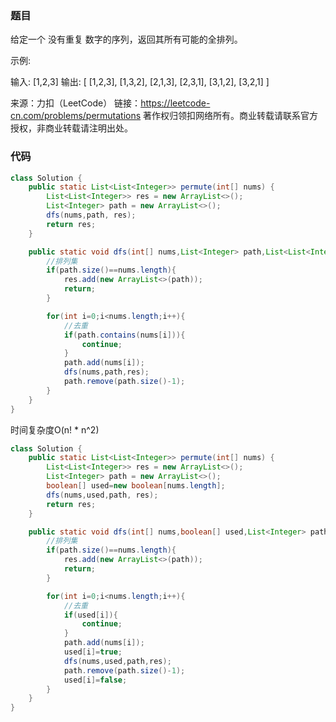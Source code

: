 ### 题目

给定一个 没有重复 数字的序列，返回其所有可能的全排列。

示例:

输入: [1,2,3]
输出:
[
  [1,2,3],
  [1,3,2],
  [2,1,3],
  [2,3,1],
  [3,1,2],
  [3,2,1]
]

来源：力扣（LeetCode）
链接：https://leetcode-cn.com/problems/permutations
著作权归领扣网络所有。商业转载请联系官方授权，非商业转载请注明出处。

### 代码



```java
class Solution {
    public static List<List<Integer>> permute(int[] nums) {
        List<List<Integer>> res = new ArrayList<>();
        List<Integer> path = new ArrayList<>();
        dfs(nums,path, res);
        return res;
    }

    public static void dfs(int[] nums,List<Integer> path,List<List<Integer>> res){
        //排列集
        if(path.size()==nums.length){
            res.add(new ArrayList<>(path));
            return;
        }

        for(int i=0;i<nums.length;i++){
            //去重
            if(path.contains(nums[i])){
                continue;
            }
            path.add(nums[i]);
            dfs(nums,path,res);
            path.remove(path.size()-1);
        }
    }
}
```

时间复杂度O(n! * n^2)



```java
class Solution {
    public static List<List<Integer>> permute(int[] nums) {
        List<List<Integer>> res = new ArrayList<>();
        List<Integer> path = new ArrayList<>();
        boolean[] used=new boolean[nums.length];
        dfs(nums,used,path, res);
        return res;
    }

    public static void dfs(int[] nums,boolean[] used,List<Integer> path,List<List<Integer>> res){
        //排列集
        if(path.size()==nums.length){
            res.add(new ArrayList<>(path));
            return;
        }

        for(int i=0;i<nums.length;i++){
            //去重
            if(used[i]){
                continue;
            }
            path.add(nums[i]);
            used[i]=true;
            dfs(nums,used,path,res);
            path.remove(path.size()-1);
            used[i]=false;
        }
    }
}
```



